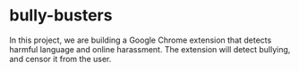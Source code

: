 # bully-busters
In this project, we are building a Google Chrome extension that detects harmful language and online harassment.
The extension will detect bullying, and censor it from the user.
